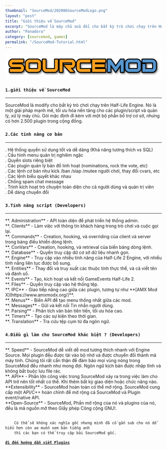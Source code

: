 ```yaml
---
thumbnail: "SourceMod/202086SourceModLogo.png"
layout: "post"
title: "Giới thiệu về SourceMod"
excerpt: "SourceMod là máy chủ sửa đổi cho bất kỳ trò chơi chạy trên Half-Life 2 động cơ..."
author: "Panadora"
category: [sourcemod, games]
permalink: "/SourceMod-Tutorial.html"
---
```


![image-logo](../assets/images/SourceMod/logo.png)

### `1.giới thiệu về SourceMod` ###
<hr>
SourceMod là modify cho bất kỳ trò chơi chạy trên Half-Life Engine. Nó là một giải pháp mạnh mẽ, tối ưu hóa nền tảng cho các plugin/script và quản lý, xử lý máy chủ. Gói mặc định đi kèm với một bộ phần bổ trợ cơ sở, nhưng có hơn 2.500 plugin trong cộng đồng.

### `2.Các tính năng cơ bản` ###
<hr>
 . Hệ thống quyền sử dụng tốt và dễ dàng (Khả năng tương thích vs SQL)<br>
 . Cấu hình menu quản trị nghiêm ngặc<br>
 . Quyền slots riêng biệt<br>
 . Các plugin quản lý bản đồ linh hoạt (nominations, rock the vote, etc)<br>
 . Các lệnh cơ bản như kick /ban /slap /mutee người chơi, thay đổi cvars, etc<br>
 . Các lệnh biểu quyết khác nhau<br>
 . Chống spam chat message<br>
 . Trình kích hoạt trò chuyện toàn diện cho cả người dùng và quản trị viên<br>
 . Dễ dàng chuyển đổi<br>

### `3.Tính năng script (Developers)` ###
<hr>
 **. Administration** - API toàn diện để phát triển hệ thống admin.<br>
 **. Clients** - Làm việc với thông tin khách hàng trong trò chơi và cuộc gọi lại.<br>
 **. Commands** - Creation, hooking, và overriding của client và server trong bảng điều khiển dòng lệnh.<br>
 **. ConVars** - Creation, hooking, và retrieval của biến bảng dòng lệnh.<br>
 **. Database** - Quyền truy cập dữ cơ sở dữ liệu nhanh gọn.<br>
 **. Engine** - Truy cập vào nhiều tính năng của Half-Life 2 Engine, với nhiều tính năng liên tục được bổ sung.<br>
 **. Entities** - Thay đổi và truy xuất các thuộc tính thực thể, và cả viết tên và đánh số.<br>
 **. Events** - Tạo, kích hoạt và kết nối GameEvents Half-Life 2.<br>
 **. Files** - Quyền truy cập vào hệ thống tệp.<br>
 **. IPC** - Giao tiếp nâng cao giữa các plugin, tương tự như **[AMX Mod X](https://www.amxmodx.org/)**.<br>
 **. Menus** - Biến API để tạo menu thống nhất giữa các mod.<br>
 **. Messages** - Gửi và kết nối Tin nhắn người dùng.<br>
 **. Parsing** - Phân tích văn bản tiên tiến, tối ưu hóa cao.<br>
 **. Timers** - Tạo các sự kiện theo thời gian.<br>
 **. Translation** - Tra cứu tệp cụm từ đa ngôn ngữ.<br>

### `4.Điều gì làm cho SourceMod khác biệt ? (Developers)` ###
<hr>
 **. Speed** - SourceMod dễ viết dễ mod tương thích nhanh với Engine Source. Mọi plugin đều được tải vào bộ nhớ và được chuyển đổi thành mã máy tính. Chúng tôi rất cẩn thận để đảm bảo mọi vùng nóng trong SourceMod đều nhanh như mong đợi. Ngôn ngữ kịch bản được nhập tĩnh và không bắt buộc lưu file rác.<br>
 **. API** - Phần lớn công việc trong SourceMod xảy ra trong việc làm cho API trở nên tốt nhất có thể. Khi thêm bất kỳ giao diện hoặc chức năng nào.<br>
**Extensibility** - SourceMod hoàn toàn có thể mở rộng. SourceMod cung cấp một API/C++ hoàn chỉnh để mở rộng cả SourceMod và Plugin event/native API.<br>
**Open-Source** - SourceMod, Phần mở rộng của nó và plugins của nó, đều là mã nguồn mở theo Giấy phép Công cộng GNU!.

```terminal

    Có thể sẽ không xác nghĩa gốc nhưng mình đã cố gắn sub cho nó dễ hiểu hơn còn ae muốn xem bản tiếng anh 
    thì các bạn có thể truy cập bài SourceMod gốc.

```

[**`đi đến hướng dẫn viết Plugins`**](/sourcemods/huong-dan-viet-plugin-part-1.html)